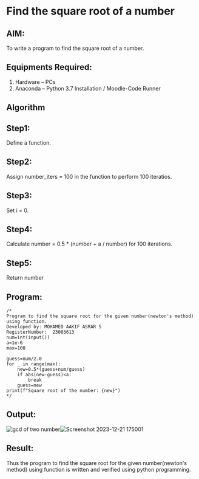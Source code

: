 # Find the square root of a number

## AIM:
To write a program to find the square root of a number.

## Equipments Required:
1. Hardware – PCs
2. Anaconda – Python 3.7 Installation / Moodle-Code Runner

## Algorithm
## Step1:
Define a function.
## Step2:
Assign number_iters = 100 in the function to perform 100 iteratios.
## Step3:
Set i = 0.
## Step4:
Calculate  number = 0.5 * (number + a / number) for 100 iterations.
## Step5:
Return number

## Program:
```
/*
Program to find the square root for the given number(newton's method) using function.
Developed by: MOHAMED AAKIF ASRAR S
RegisterNumber:  23003613
num=int(input())
a=1e-6
max=100

guess=num/2.0
for _ in range(max):
    new=0.5*(guess+num/guess)
    if abs(new-guess)<a:
        break
    guess=new
print(f"Square root of the number: {new}")    
*/
```

## Output:
![gcd of two number](gcd.png)![Screenshot 2023-12-21 175001](https://github.com/MOHAMEDAAKIFASRAR/Square-root-of-a-number/assets/148514683/0c4c481a-bdb6-4b81-a0fb-5947054f9e27)



## Result:
Thus the program to find the square root for the given number(newton's method) using function is written and verified using python programming.
